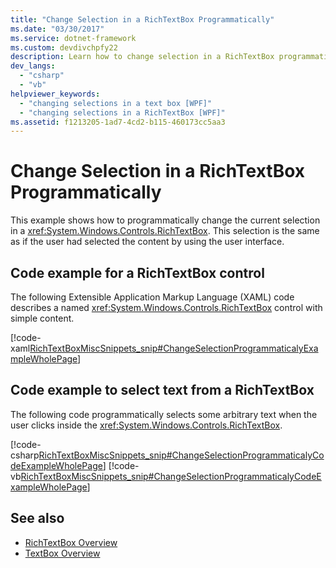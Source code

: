 ```yaml
---
title: "Change Selection in a RichTextBox Programmatically"
ms.date: "03/30/2017"
ms.service: dotnet-framework
ms.custom: devdivchpfy22
description: Learn how to change selection in a RichTextBox programmatically.
dev_langs:
  - "csharp"
  - "vb"
helpviewer_keywords:
  - "changing selections in a text box [WPF]"
  - "changing selections in a RichTextBox [WPF]"
ms.assetid: f1213205-1ad7-4cd2-b115-460173cc5aa3
---
```

# Change Selection in a RichTextBox Programmatically

This example shows how to programmatically change the current selection in a <xref:System.Windows.Controls.RichTextBox>. This selection is the same as if the user had selected the content by using the user interface.

## Code example for a RichTextBox control

The following Extensible Application Markup Language (XAML) code describes a named <xref:System.Windows.Controls.RichTextBox> control with simple content.

[!code-xaml[RichTextBoxMiscSnippets_snip#ChangeSelectionProgrammaticalyExampleWholePage](~/samples/snippets/csharp/VS_Snippets_Wpf/RichTextBoxMiscSnippets_snip/CSharp/ChangeSelectionProgrammaticaly.xaml#changeselectionprogrammaticalyexamplewholepage)]

## Code example to select text from a RichTextBox

The following code programmatically selects some arbitrary text when the user clicks inside the <xref:System.Windows.Controls.RichTextBox>.

[!code-csharp[RichTextBoxMiscSnippets_snip#ChangeSelectionProgrammaticalyCodeExampleWholePage](~/samples/snippets/csharp/VS_Snippets_Wpf/RichTextBoxMiscSnippets_snip/CSharp/ChangeSelectionProgrammaticaly.xaml.cs#changeselectionprogrammaticalycodeexamplewholepage)]
[!code-vb[RichTextBoxMiscSnippets_snip#ChangeSelectionProgrammaticalyCodeExampleWholePage](~/samples/snippets/visualbasic/VS_Snippets_Wpf/RichTextBoxMiscSnippets_snip/VisualBasic/ChangeSelectionProgrammaticaly.xaml.vb#changeselectionprogrammaticalycodeexamplewholepage)]

## See also

- [RichTextBox Overview](richtextbox-overview.md)
- [TextBox Overview](textbox-overview.md)
